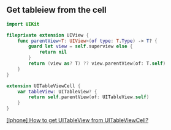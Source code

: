 ## Get tableiew from the cell

```swift
import UIKit

fileprivate extension UIView {
    func parentView<T: UIView>(of type: T.Type) -> T? {
        guard let view = self.superview else {
            return nil
        }
        return (view as? T) ?? view.parentView(of: T.self)
    }
}

extension UITableViewCell {
    var tableView: UITableView? {
        return self.parentView(of: UITableView.self)
    }
}
```

[[Iphone] How to get UITableView from UITableViewCell?](https://code.i-harness.com/en/q/efbd9d)
